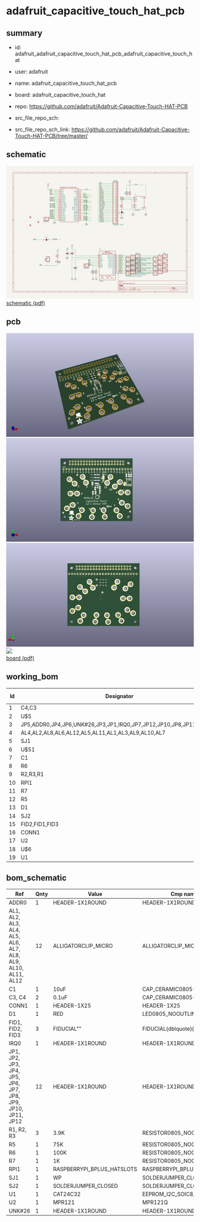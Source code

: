 # adafruit_capacitive_touch_hat_pcb
 
## summary 
* id: adafruit_adafruit_capacitive_touch_hat_pcb_adafruit_capacitive_touch_hat
* user: adafruit
* name: adafruit_capacitive_touch_hat_pcb
* board: adafruit_capacitive_touch_hat
* repo: https://github.com/adafruit/Adafruit-Capacitive-Touch-HAT-PCB



* src_file_repo_sch: 
* src_file_repo_sch_link: https://github.com/adafruit/Adafruit-Capacitive-Touch-HAT-PCB/tree/master/

## schematic  
![](working_schematic_600.png)  
[schematic (pdf)](working_schematic.pdf)  

## pcb  
![](working_3d_600.png) 
![](working_3d_front_600.png)  
![](working_3d_back_600.png)  
![](working_600.png)  
[board (pdf)](working.pdf)  

## working_bom
| Id | Designator | Footprint | Quantity | Designation | Supplier and ref |  | None | 
| --- | --- | --- | --- | --- | --- | --- | --- | 
| 1 | C4,C3 | 0805-NO | 2 | 0.1uF |  |  | [''] | 
| 2 | U$5 | PIHATLOGO | 1 |  |  |  | [''] | 
| 3 | JP5,ADDR0,JP4,JP6,UNK#26,JP3,JP1,IRQ0,JP7,JP12,JP10,JP8,JP11,JP2,JP9 | 1X01_ROUND | 15 |  |  |  | [''] | 
| 4 | AL4,AL2,AL8,AL6,AL12,AL5,AL11,AL1,AL3,AL9,AL10,AL7 | ALLIGATORCLIP | 12 | ALLIGATORCLIP_MICRO |  |  | [''] | 
| 5 | SJ1 | SOLDERJUMPER_CLOSEDWIRE | 1 | WP |  |  | [''] | 
| 6 | U$51 | ADAFRUIT_5MM | 1 |  |  |  | [''] | 
| 7 | C1 | 0805-NO | 1 | 10uF |  |  | [''] | 
| 8 | R6 | 0805-NO | 1 | 100K |  |  | [''] | 
| 9 | R2,R3,R1 | 0805-NO | 3 | 3.9K |  |  | [''] | 
| 10 | RPI1 | PI_HAT_SLOTS | 1 | RASPBERRYPI_BPLUS_HATSLOTS |  |  | [''] | 
| 11 | R7 | 0805-NO | 1 | 1K |  |  | [''] | 
| 12 | R5 | 0805-NO | 1 | 75K |  |  | [''] | 
| 13 | D1 | CHIPLED_0805_NOOUTLINE | 1 | RED |  |  | [''] | 
| 14 | SJ2 | SOLDERJUMPER_CLOSEDWIRE | 1 |  |  |  | [''] | 
| 15 | FID2,FID1,FID3 | FIDUCIAL_1MM | 3 | FIDUCIAL" |  |  | [''] | 
| 16 | CONN1 | 1X25_ROUND_70MIL | 1 | HEADER-1X25 |  |  | [''] | 
| 17 | U2 | QFN20_3MM_NOTHERMAL | 1 | MPR121 |  |  | [''] | 
| 18 | U$6 | PCBFEAT-REV-040 | 1 |  |  |  | [''] | 
| 19 | U1 | SOIC8_150MIL | 1 | CAT24C32 |  |  | [''] | 


## bom_schematic
| Ref | Qnty | Value | Cmp name | Footprint | Description | Vendor | DNP | 
| --- | --- | --- | --- | --- | --- | --- | --- | 
| ADDR0 | 1 | HEADER-1X1ROUND | HEADER-1X1ROUND | working:1X01_ROUND |  |  |  | 
| AL1, AL2, AL3, AL4, AL5, AL6, AL7, AL8, AL9, AL10, AL11, AL12 | 12 | ALLIGATORCLIP_MICRO | ALLIGATORCLIP_MICRO | working:ALLIGATORCLIP |  |  |  | 
| C1 | 1 | 10uF | CAP_CERAMIC0805-NOOUTLINE | working:0805-NO |  |  |  | 
| C3, C4 | 2 | 0.1uF | CAP_CERAMIC0805-NOOUTLINE | working:0805-NO |  |  |  | 
| CONN1 | 1 | HEADER-1X25 | HEADER-1X25 | working:1X25_ROUND_70MIL |  |  |  | 
| D1 | 1 | RED | LED0805_NOOUTLINE | working:CHIPLED_0805_NOOUTLINE |  |  |  | 
| FID1, FID2, FID3 | 3 | FIDUCIAL"" | FIDUCIAL{dblquote}{dblquote} | working:FIDUCIAL_1MM |  |  |  | 
| IRQ0 | 1 | HEADER-1X1ROUND | HEADER-1X1ROUND | working:1X01_ROUND |  |  |  | 
| JP1, JP2, JP3, JP4, JP5, JP6, JP7, JP8, JP9, JP10, JP11, JP12 | 12 | HEADER-1X1ROUND | HEADER-1X1ROUND | working:1X01_ROUND |  |  |  | 
| R1, R2, R3 | 3 | 3.9K | RESISTOR0805_NOOUTLINE | working:0805-NO |  |  |  | 
| R5 | 1 | 75K | RESISTOR0805_NOOUTLINE | working:0805-NO |  |  |  | 
| R6 | 1 | 100K | RESISTOR0805_NOOUTLINE | working:0805-NO |  |  |  | 
| R7 | 1 | 1K | RESISTOR0805_NOOUTLINE | working:0805-NO |  |  |  | 
| RPI1 | 1 | RASPBERRYPI_BPLUS_HATSLOTS | RASPBERRYPI_BPLUS_HATSLOTS | working:PI_HAT_SLOTS |  |  |  | 
| SJ1 | 1 | WP | SOLDERJUMPER_CLOSED | working:SOLDERJUMPER_CLOSEDWIRE |  |  |  | 
| SJ2 | 1 | SOLDERJUMPER_CLOSED | SOLDERJUMPER_CLOSED | working:SOLDERJUMPER_CLOSEDWIRE |  |  |  | 
| U1 | 1 | CAT24C32 | EEPROM_I2C_SOIC8_GENERIC | working:SOIC8_150MIL |  |  |  | 
| U2 | 1 | MPR121 | MPR121Q | working:QFN20_3MM_NOTHERMAL |  |  |  | 
| UNK#26 | 1 | HEADER-1X1ROUND | HEADER-1X1ROUND | working:1X01_ROUND |  |  |  | 



